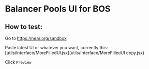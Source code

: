 # Balancer Pools UI for BOS

## How to test:

Go to https://near.org/sandbox

Paste latest UI or whatever you want, currently this: [utils/interface/MoreFilledUI.jsx](utils/interface/MoreFilledUI copy.jsx)

Click `Preview`
